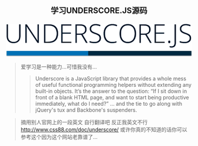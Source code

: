 <h2 align=center style="padding:5px 0">学习UNDERSCORE.JS源码</h2>

![](/assets/underscore.png)

> 爱学习是一种能力...可惜我没有...
> > Underscore is a JavaScript library that provides a whole mess of useful functional programming helpers without extending any built-in objects. It’s the answer to the question: “If I sit down in front of a blank HTML page, and want to start being productive immediately, what do I need?” … and the tie to go along with jQuery's tux and Backbone's suspenders.

> 摘用别人官网上的一段英文 自行翻译吧 反正我英文不行
> http://www.css88.com/doc/underscore/ 
或许你真的不知道的话你可以参考这个因为这个网站老靠谱了...





